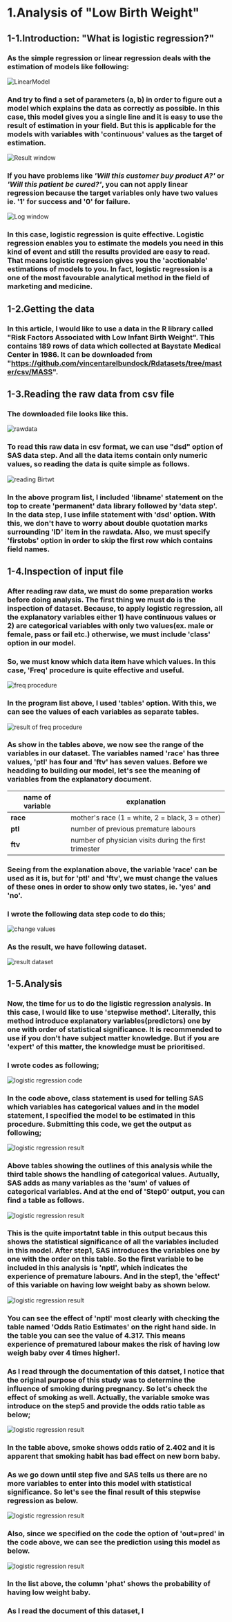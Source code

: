 # 1.Analysis of "Low Birth Weight"

## 1-1.Introduction: "What is logistic regression?"
###   As the simple regression or linear regression deals with the estimation of models like following:
 
![LinearModel](/images/linearModel.jpg)
### And try to find a set of parameters (a, b) in order to figure out a model which explains the data as correctly as possible. In this case, this model gives you a single line and it is easy to use the result of estimation in your field. But this is applicable for the models with variables with 'continuous' values as the target of estimation.
![Result window](/images/linearModel2.jpg)
### If you have problems like *'Will this customer buy product A?'* or *'Will this patient be cured?'*, you can not apply linear regression because the target variables only have two values ie. '1' for success and '0' for failure. 
![Log window](/images/binaryModel.jpg)
### In this case, logistic regression is quite effective. Logistic regression enables you to estimate the models you need in this kind of event and still the results provided are easy to read. That means logistic regression gives you the 'acctionable' estimations of models to you. In fact, logistic regression is a one of the most favourable analytical method in the field of marketing and medicine. 
## 1-2.Getting the data
### In this article, I would like to use a data in the R library called "Risk Factors Associated with Low Infant Birth Weight". This contains 189 rows of data which collected at Baystate Medical Center in 1986. It can be downloaded from "https://github.com/vincentarelbundock/Rdatasets/tree/master/csv/MASS".
## 1-3.Reading the raw data from csv file
### The downloaded file looks like this. 
![rawdata](/images/rawdata.jpg)
### To read this raw data in csv format, we can use "dsd" option of SAS data step. And all the data items contain only numeric values, so reading the data is quite simple as follows. 
![reading Birtwt](/images/SASprogramReadData1.jpg)
### In the above program list, I included 'libname' statement on the top to create 'permanent' data library followed by 'data step'. In the data step, I use infile statement with 'dsd' option. With this, we don't have to worry about double quotation marks surrounding 'ID' item in the rawdata. Also, we must specify 'firstobs' option in order to skip the first row which contains field names. 
## 1-4.Inspection of input file  
### After reading raw data, we must do some preparation works before doing analysis. The first thing we must do is the inspection of dataset. Because, to apply logistic regression, all the explanatory variables either 1) have continuous values or 2) are categorical variables with only two values(ex. male or female, pass or fail etc.) otherwise, we must include 'class' option in our model.
### So, we must know which data item have which values. In this case, 'Freq' procedure is quite effective and useful.
![freq procedure](/images/SASprocfreq.jpg)
### In the program list above, I used 'tables' option. With this, we can see the values of each variables as separate tables.
![result of freq procedure](/images/SASprocfreq2.jpg)
### As show in the tables above, we now see the range of the variables in our dataset. The variables named 'race' has three values, 'ptl' has four and 'ftv' has seven values. Before we headding to building our model, let's see the meaning of variables from the explanatory document.
 name of variable | explanation
 ----------------|---------------- 
 **race** | mother's race (1 = white, 2 = black, 3 = other)
 **ptl** | number of previous premature labours
 **ftv** | number of physician visits during the first trimester
### Seeing from the explanation above, the variable 'race' can be used as it is, but for 'ptl' and 'ftv', we must change the values of these ones in order to show only two states, ie. 'yes' and 'no'.
### I wrote the following data step code to do this;
![change values](/images/SASprogramChangeData1.jpg)
### As the result, we have following dataset.
![result dataset](/images/SASprocprint1.jpg)

## 1-5.Analysis  
### Now, the time for us to do the ligistic regression analysis. In this case, I would like to use 'stepwise method'. Literally, this method introduce explanatory variables(predictors) one by one with order of statistical significance. It is recommended to use if you don't have subject matter knowledge. But if you are 'expert' of this matter, the knowledge must be prioritised.
### I wrote codes as following;
![logistic regression code](/images/SASproclogistic1.jpg)
### In the code above, class statement is used for telling SAS which variables has categorical values and in the model statement, I specified the model to be estimated in this procedure. Submitting this code, we get the output as following; 
![logistic regression result](/images/SASproclogistic21.jpg)
### Above tables showing the outlines of this analysis while the third table shows the handling of categorical values. Autually, SAS adds as many variables as the 'sum' of values of categorical variables. And at the end of 'Step0' output, you can find a table as follows.
![logistic regression result](/images/SASproclogistic22.jpg)
### This is the quite importatnt table in this output becaus this shows the statistical significance of all the variables included in this model. After step1, SAS introduces the variables one by one with the order on this table. So the first variable to be included in this analysis is 'nptl', which indicates the experience of premature labours. And in the step1, the 'effect' of this variable on having low weight baby as shown below.
![logistic regression result](/images/SASproclogistic23.jpg)
### You can see the effect of 'nptl' most clearly with checking the table named 'Odds Ratio Estimates' on the right hand side. In the table you can see the value of 4.317. This means experience of prematured labour makes the risk of having low weigh baby over 4 times higher!.
### As I read through the documentation of this datset, I notice that the original purpose of this study was to determine the influence of smoking during pregnancy. So let's check the effect of smoking as well. Actually, the variable smoke was introduce on the step5 and provide the odds ratio table as below;
![logistic regression result](/images/SASproclogistic24.jpg)
### In the table above, smoke shows odds ratio of 2.402	and it is apparent that smoking habit has bad effect on new born baby.
### As we go down until step five and SAS tells us there are no more variables to enter into this model with statistical significance. So let's see the final result of this stepwise regression as below.
![logistic regression result](/images/SASproclogistic25.jpg)
### Also, since we specified on the code the option of 'out=pred' in the code above, we can see the prediction using this model as below.
![logistic regression result](/images/SASproclogistic26.jpg)
### In the list above, the column 'phat' shows the probability of having low weight baby.
 
### As I read the document of this dataset, I


